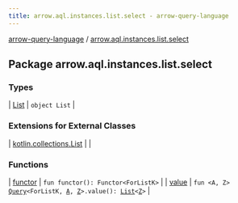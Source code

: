```yaml
---
title: arrow.aql.instances.list.select - arrow-query-language
---
```


[arrow-query-language](../index.html) / [arrow.aql.instances.list.select](./index.html)

## Package arrow.aql.instances.list.select

### Types

| [List](-list/index.html) | `object List` |

### Extensions for External Classes

| [kotlin.collections.List](kotlin.collections.-list/index.html) |  |

### Functions

| [functor](functor.html) | `fun functor(): Functor<ForListK>` |
| [value](value.html) | `fun <A, Z> `[`Query`](../arrow.aql/-query/index.html)`<ForListK, `[`A`](value.html#A)`, `[`Z`](value.html#Z)`>.value(): `[`List`](https://kotlinlang.org/api/latest/jvm/stdlib/kotlin.collections/-list/index.html)`<`[`Z`](value.html#Z)`>` |

